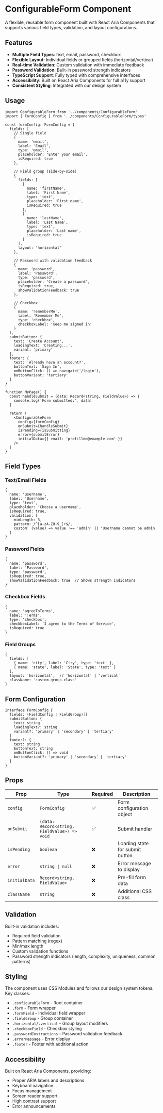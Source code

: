 # ConfigurableForm Component

A flexible, reusable form component built with React Aria Components that supports various field types, validation, and layout configurations.

## Features

- **Multiple Field Types**: text, email, password, checkbox
- **Flexible Layout**: Individual fields or grouped fields (horizontal/vertical)
- **Real-time Validation**: Custom validation with immediate feedback
- **Password Validation**: Built-in password strength indicators
- **TypeScript Support**: Fully typed with comprehensive interfaces
- **Accessibility**: Built on React Aria Components for full a11y support
- **Consistent Styling**: Integrated with our design system

## Usage

```tsx
import ConfigurableForm from '../components/ConfigurableForm'
import { FormConfig } from '../components/ConfigurableForm/types'

const formConfig: FormConfig = {
  fields: [
    // Single field
    {
      name: 'email',
      label: 'Email',
      type: 'email',
      placeholder: 'Enter your email',
      isRequired: true
    },

    // Field group (side-by-side)
    {
      fields: [
        {
          name: 'firstName',
          label: 'First Name',
          type: 'text',
          placeholder: 'First name',
          isRequired: true
        },
        {
          name: 'lastName',
          label: 'Last Name',
          type: 'text',
          placeholder: 'Last name',
          isRequired: true
        }
      ],
      layout: 'horizontal'
    },

    // Password with validation feedback
    {
      name: 'password',
      label: 'Password',
      type: 'password',
      placeholder: 'Create a password',
      isRequired: true,
      showValidationFeedback: true
    },

    // Checkbox
    {
      name: 'rememberMe',
      label: 'Remember Me',
      type: 'checkbox',
      checkboxLabel: 'Keep me signed in'
    }
  ],
  submitButton: {
    text: 'Create Account',
    loadingText: 'Creating...',
    variant: 'primary'
  },
  footer: {
    text: 'Already have an account?',
    buttonText: 'Sign In',
    onButtonClick: () => navigate('/login'),
    buttonVariant: 'tertiary'
  }
}

function MyPage() {
  const handleSubmit = (data: Record<string, FieldValue>) => {
    console.log('Form submitted:', data)
  }

  return (
    <ConfigurableForm
      config={formConfig}
      onSubmit={handleSubmit}
      isPending={isSubmitting}
      error={submitError}
      initialData={{ email: 'prefilled@example.com' }}
    />
  )
}
```

## Field Types

### Text/Email Fields
```tsx
{
  name: 'username',
  label: 'Username',
  type: 'text',
  placeholder: 'Choose a username',
  isRequired: true,
  validation: {
    minLength: 3,
    pattern: /^[a-zA-Z0-9_]+$/,
    custom: (value) => value !== 'admin' || 'Username cannot be admin'
  }
}
```

### Password Fields
```tsx
{
  name: 'password',
  label: 'Password',
  type: 'password',
  isRequired: true,
  showValidationFeedback: true  // Shows strength indicators
}
```

### Checkbox Fields
```tsx
{
  name: 'agreeToTerms',
  label: 'Terms',
  type: 'checkbox',
  checkboxLabel: 'I agree to the Terms of Service',
  isRequired: true
}
```

### Field Groups
```tsx
{
  fields: [
    { name: 'city', label: 'City', type: 'text' },
    { name: 'state', label: 'State', type: 'text' }
  ],
  layout: 'horizontal',  // 'horizontal' | 'vertical'
  className: 'custom-group-class'
}
```

## Form Configuration

```tsx
interface FormConfig {
  fields: (FieldConfig | FieldGroup)[]
  submitButton: {
    text: string
    loadingText?: string
    variant?: 'primary' | 'secondary' | 'tertiary'
  }
  footer?: {
    text: string
    buttonText: string
    onButtonClick: () => void
    buttonVariant?: 'primary' | 'secondary' | 'tertiary'
  }
}
```

## Props

| Prop | Type | Required | Description |
|------|------|----------|-------------|
| `config` | `FormConfig` | ✅ | Form configuration object |
| `onSubmit` | `(data: Record<string, FieldValue>) => void` | ✅ | Submit handler |
| `isPending` | `boolean` | ❌ | Loading state for submit button |
| `error` | `string \| null` | ❌ | Error message to display |
| `initialData` | `Record<string, FieldValue>` | ❌ | Pre-fill form data |
| `className` | `string` | ❌ | Additional CSS class |

## Validation

Built-in validation includes:
- Required field validation
- Pattern matching (regex)
- Min/max length
- Custom validation functions
- Password strength indicators (length, complexity, uniqueness, common patterns)

## Styling

The component uses CSS Modules and follows our design system tokens. Key classes:

- `.configurableForm` - Root container
- `.form` - Form wrapper
- `.formField` - Individual field wrapper
- `.fieldGroup` - Group container
- `.horizontal/.vertical` - Group layout modifiers
- `.checkboxField` - Checkbox styling
- `.passwordInstructions` - Password validation feedback
- `.errorMessage` - Error display
- `.footer` - Footer with additional action

## Accessibility

Built on React Aria Components, providing:
- Proper ARIA labels and descriptions
- Keyboard navigation
- Focus management
- Screen reader support
- High contrast support
- Error announcements
